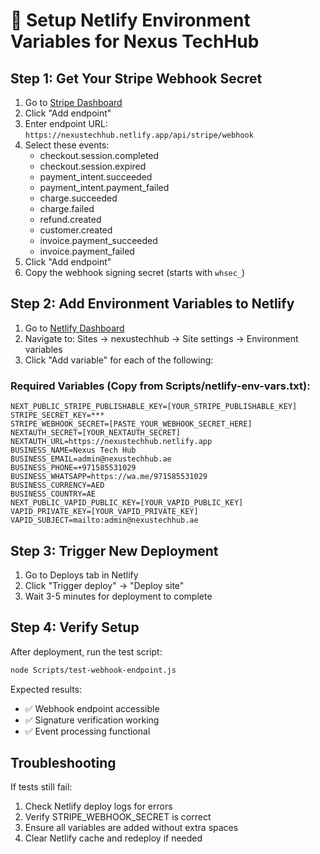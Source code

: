 # 🚀 Setup Netlify Environment Variables for Nexus TechHub

## Step 1: Get Your Stripe Webhook Secret

1. Go to [Stripe Dashboard](https://dashboard.stripe.com/webhooks)
2. Click "Add endpoint"
3. Enter endpoint URL: `https://nexustechhub.netlify.app/api/stripe/webhook`
4. Select these events:
   - checkout.session.completed
   - checkout.session.expired
   - payment_intent.succeeded
   - payment_intent.payment_failed
   - charge.succeeded
   - charge.failed
   - refund.created
   - customer.created
   - invoice.payment_succeeded
   - invoice.payment_failed
5. Click "Add endpoint"
6. Copy the webhook signing secret (starts with `whsec_`)

## Step 2: Add Environment Variables to Netlify

1. Go to [Netlify Dashboard](https://app.netlify.com/)
2. Navigate to: Sites → nexustechhub → Site settings → Environment variables
3. Click "Add variable" for each of the following:

### Required Variables (Copy from Scripts/netlify-env-vars.txt):

```
NEXT_PUBLIC_STRIPE_PUBLISHABLE_KEY=[YOUR_STRIPE_PUBLISHABLE_KEY]
STRIPE_SECRET_KEY=***
STRIPE_WEBHOOK_SECRET=[PASTE_YOUR_WEBHOOK_SECRET_HERE]
NEXTAUTH_SECRET=[YOUR_NEXTAUTH_SECRET]
NEXTAUTH_URL=https://nexustechhub.netlify.app
BUSINESS_NAME=Nexus Tech Hub
BUSINESS_EMAIL=admin@nexustechhub.ae
BUSINESS_PHONE=+971585531029
BUSINESS_WHATSAPP=https://wa.me/971585531029
BUSINESS_CURRENCY=AED
BUSINESS_COUNTRY=AE
NEXT_PUBLIC_VAPID_PUBLIC_KEY=[YOUR_VAPID_PUBLIC_KEY]
VAPID_PRIVATE_KEY=[YOUR_VAPID_PRIVATE_KEY]
VAPID_SUBJECT=mailto:admin@nexustechhub.ae
```

## Step 3: Trigger New Deployment

1. Go to Deploys tab in Netlify
2. Click "Trigger deploy" → "Deploy site"
3. Wait 3-5 minutes for deployment to complete

## Step 4: Verify Setup

After deployment, run the test script:

```bash
node Scripts/test-webhook-endpoint.js
```

Expected results:
- ✅ Webhook endpoint accessible
- ✅ Signature verification working
- ✅ Event processing functional

## Troubleshooting

If tests still fail:
1. Check Netlify deploy logs for errors
2. Verify STRIPE_WEBHOOK_SECRET is correct
3. Ensure all variables are added without extra spaces
4. Clear Netlify cache and redeploy if needed
